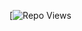 [![Repo Views]([https://github.com/sawwqib/Movie-Verse/graphs](https://count.getloli.com/@movie?name=movie&theme=random&padding=7&offset=0&align=top&scale=1&pixelated=1&darkmode=auto))
